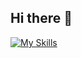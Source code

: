 ## Hi there 👋

[![My Skills](https://skillicons.dev/icons?i=bootstrap,html,css,js,postgres,vscode,django,figma,git,github,godot,flutter&perline=3)](https://skillicons.dev)

